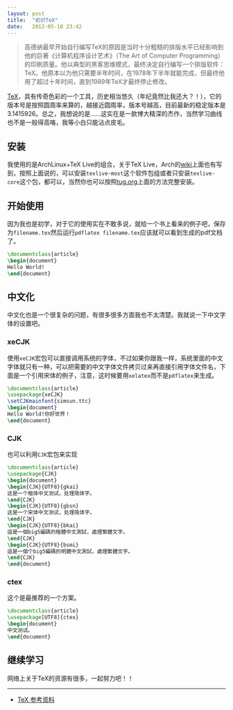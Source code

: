 ```yaml
---
layout: post
title:  "初识TeX"
date:   2012-05-18 23:42
---
```

> 高德纳最早开始自行编写TeX的原因是当时十分粗糙的排版水平已经影响到他的巨著《计算机程序设计艺术》（The Art of Computer Programming）的印刷质量。他以典型的黑客思维模式，最终决定自行编写一个排版软件：TeX。他原本以为他只需要半年时间，在1978年下半年就能完成，但最终他用了超过十年时间，直到1989年TeX才最终停止修改。

[TeX](http://en.wikipedia.org/wiki/TeX)，具有传奇色彩的一个工具，历史相当悠久（年纪竟然比我还大？！），它的版本号是按照圆周率来算的，越接近圆周率，版本号越高，目前最新的稳定版本是3.1415926。总之，我想说的是……这实在是一款博大精深的杰作，当然学习曲线也不是一般得高咯，我等小白只能沾点皮毛。

## 安装
我使用的是ArchLinux+TeX Live的组合，关于TeX Live，Arch的[wiki](https://wiki.archlinux.org/index.php/TeX_Live)上面也有写到，按照上面说的，可以安装`texlive-most`这个软件包组或者只安装`texlive-core`这个包，都可以，当然你也可以按照[tug.org](http://tug.org/texlive/)上面的方法完整安装。

## 开始使用
因为我也是初学，对于它的使用实在不敢多说，就给一个书上看来的例子吧，保存为`filename.tex`然后运行`pdflatex filename.tex`应该就可以看到生成的pdf文档了。

```tex
\documentclass{article}
\begin{document}
Hello World!
\end{document}
```

## 中文化
中文化也是一个很复杂的问题，有很多很多方面我也不太清楚。我就说一下中文字体的设置吧。

### xeCJK
使用`xeCJK`宏包可以直接调用系统的字体，不过如果你跟我一样，系统里面的中文字体就只有一种，可以把需要的中文字体文件拷贝过来再直接引用字体文件名，下面是一个引用宋体的例子，注意，这时候要用`xelatex`而不是`pdflatex`来生成。

``` tex
\documentclass{article}
\usepackage{xeCJK}
\setCJKmainfont{simsun.ttc}
\begin{document}
Hello World!你好世界！
\end{document}
```

### CJK
也可以利用`CJK`宏包来实现

``` tex
\documentclass{article}
\usepackage{CJK}
\begin{document}
\begin{CJK}{UTF8}{gkai}
这是一个楷体中文测试，处理简体字。
\end{CJK}
\begin{CJK}{UTF8}{gbsn}
这是一个宋体中文测试，处理简体字。
\end{CJK}
\begin{CJK}{UTF8}{bkai}
這是一個big5編碼的楷體中文測試，處理繁體文字。
\end{CJK}
\begin{CJK}{UTF8}{bsmi}
這是一個个big5編碼的明體中文測試，處理繁體文字。
\end{CJK}
\end{document}
```

### ctex
这个是最推荐的一个方案。

``` tex
\documentclass{article}
\usepackage[UTF8]{ctex}
\begin{document}
中文测试。
\end{document}
```

## 继续学习
网络上关于TeX的资源有很多，一起努力吧！！

-----

- [TeX 参考资料](http://www.math.zju.edu.cn/ligangliu/LaTeXForum/tex_doc.htm)
